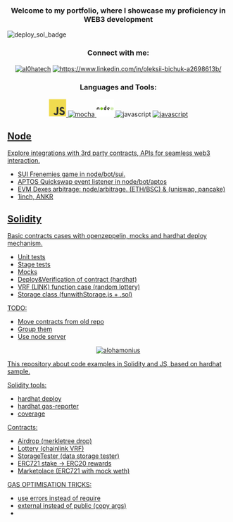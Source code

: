 <h3 align="center">Welcome to my portfolio, where I showcase my proficiency in WEB3 development</h3>

![deploy_sol_badge](https://github.com/alohamonius/codebucket/actions/workflows/solidity-deploy.yml/badge.svg?branch=main)

<h3 align="center">Connect with me:</h3>
<p align="center">
<a href="https://twitter.com/al0hatech" target="blank"><img align="center" src="https://raw.githubusercontent.com/rahuldkjain/github-profile-readme-generator/master/src/images/icons/Social/twitter.svg" alt="al0hatech" height="30" width="40" /></a>
<a href="https://linkedin.com/in/https://www.linkedin.com/in/oleksii-bichuk-a2698613b/" target="blank"><img align="center" src="https://raw.githubusercontent.com/rahuldkjain/github-profile-readme-generator/master/src/images/icons/Social/linked-in-alt.svg" alt="https://www.linkedin.com/in/oleksii-bichuk-a2698613b/" height="30" width="40" /></a>
</p>

<h3 align="center">Languages and Tools:</h3>
<p align="center"> <a href="https://developer.mozilla.org/en-US/docs/Web/JavaScript" target="_blank" rel="noreferrer"> <img src="https://raw.githubusercontent.com/devicons/devicon/master/icons/javascript/javascript-original.svg" alt="javascript" width="40" height="40"/> </a> <a href="https://mochajs.org" target="_blank" rel="noreferrer"> <img src="https://www.vectorlogo.zone/logos/mochajs/mochajs-icon.svg" alt="mocha" width="40" height="40"/> </a> <a href="https://nodejs.org" target="_blank" rel="noreferrer"> <img src="https://raw.githubusercontent.com/devicons/devicon/master/icons/nodejs/nodejs-original-wordmark.svg" alt="nodejs" width="40" height="40"/> </a> 
<img src="https://styles.redditmedia.com/t5_37k24/styles/communityIcon_1etv9auttp181.png?width=256&s=c9fd0fe7ec9e2b0e377dd5198fd033a05674c302" alt="javascript" width="40" height="40"/> </a> <a href="https://docs.soliditylang.org/en/v0.8.19/" target="_blank" rel="noreferrer">
<img src="https://www.solodev.com/file/13466e21-dd2c-11ec-b9ad-0eaef3759f5f/Hardhat-Logo-Icon.png" alt="javascript" width="40" height="40"/> </a> <a href="https://hardhat.org/" target="_blank" rel="noreferrer">
</p>

## Node

Explore integrations with 3rd party contracts, APIs for seamless web3 interaction.

- SUI Frenemies game in node/bot/sui.
- APTOS Quickswap event listener in node/bot/aptos
- EVM Dexes arbitrage: node/arbitrage. (ETH/BSC) & (uniswap, pancake)
- 1inch, ANKR

## Solidity

Basic contracts cases with openzeppelin, mocks and hardhat deploy mechanism.

- Unit tests
- Stage tests
- Mocks
- Deploy&Verification of contract (hardhat)
- VRF (LINK) function case (random lottery)
- Storage class (funwithStorage.js + .sol)

TODO:

- Move contracts from old repo
- Group them
- Use node server

<p align="center"> <img src="https://komarev.com/ghpvc/?username=alohamonius&label=Profile%20views&color=0e75b6&style=flat" alt="alohamonius" /> </p>

This repository about code examples in Solidity and JS, based on hardhat sample.

Solidity tools:

- hardhat deploy
- hardhat gas-reporter
- coverage

Contracts:

- Airdrop (merkletree drop)
- Lottery (chainlink VRF)
- StorageTester (data storage tester)
- ERC721 stake -> ERC20 rewards
- Marketplace (ERC721 with mock weth)

GAS OPTIMISATION TRICKS:

- use errors instead of require
- external instead of public (copy args)
-
